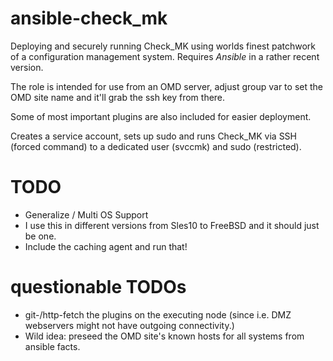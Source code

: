 # ansible-check_mk
Deploying and securely running Check_MK using worlds finest patchwork of a configuration management system. Requires *Ansible* in a rather recent version.

The role is intended for use from an OMD server, adjust group var to set the OMD site name and it'll grab the ssh key from there.

Some of most important plugins are also included for easier deployment.


Creates a service account, sets up sudo and runs Check_MK via SSH (forced command) to a dedicated user (svccmk) and sudo (restricted).


# TODO
 * Generalize / Multi OS Support
 * I use this in different versions from Sles10 to FreeBSD and it should just be one.
 * Include the caching agent and run that!
 
# questionable TODOs
 * git-/http-fetch the plugins on the executing node (since i.e. DMZ webservers might not have outgoing connectivity.)
 * Wild idea: preseed the OMD site's known hosts for all systems from ansible facts.
